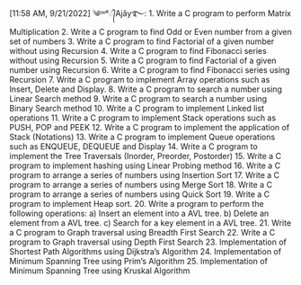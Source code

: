 [11:58 AM, 9/21/2022] ༄ᶦᶰᵈ᭄Ajây࿐: 1. Write a C program to perform Matrix Multiplication
2. Write a C program to find Odd or Even number from a given set of numbers
3. Write a C program to find Factorial of a given number without using Recursion
4. Write a C program to find Fibonacci series without using Recursion
5. Write a C program to find Factorial of a given number using Recursion
6. Write a C program to find Fibonacci series using Recursion
7. Write a C program to implement Array operations such as Insert, Delete and Display.
8. Write a C program to search a number using Linear Search method
9. Write a C program to search a number using Binary Search method 
10. Write a C program to implement Linked list operations
11. Write a C program to implement Stack operations such as PUSH, POP and PEEK
12. Write a C program to implement the application of Stack (Notations)
13. Write a C program to implement Queue operations such as ENQUEUE, DEQUEUE and 
Display 
14. Write a C program to implement the Tree Traversals (Inorder, Preorder, Postorder)
15. Write a C program to implement hashing using Linear Probing method
16. Write a C program to arrange a series of numbers using Insertion Sort 
17. Write a C program to arrange a series of numbers using Merge Sort
18. Write a C program to arrange a series of numbers using Quick Sort
19. Write a C program to implement Heap sort.
20. Write a program to perform the following operations:
a) Insert an element into a AVL tree.
b) Delete an element from a AVL tree.
c) Search for a key element in a AVL tree.
21. Write a C program to Graph traversal using Breadth First Search 
22. Write a C program to Graph traversal using Depth First Search
23. Implementation of Shortest Path Algorithms using Dijkstra’s Algorithm
24. Implementation of Minimum Spanning Tree using Prim’s Algorithm
25. Implementation of Minimum Spanning Tree using Kruskal Algorithm
